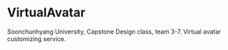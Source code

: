 # VirtualAvatar
Soonchunhyang University, Capstone Design class, team 3-7. Virtual avatar customizing service.
